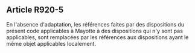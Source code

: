 Article R920-5
----
En l'absence d'adaptation, les références faites par des dispositions du présent
code applicables à Mayotte à des dispositions qui n'y sont pas applicables, sont
remplacées par les références aux dispositions ayant le même objet applicables
localement.
